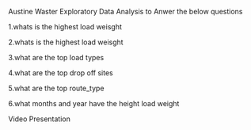 Austine Waster Exploratory Data Analysis to Anwer the below questions




1.whats is the highest load weisght 



2.whats is the highest load weisght 


3.what are the top load  types 


4.what are the top drop off sites  


5.what are the top route_type  



6.what months and year have the height load weight


Video Presentation




